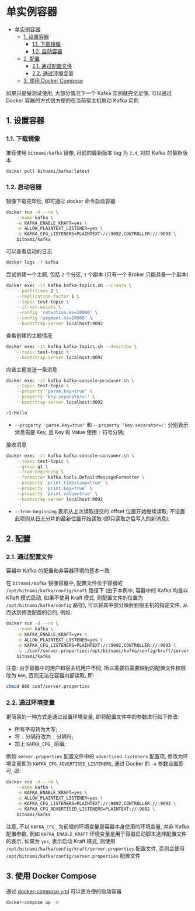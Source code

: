 # 单实例容器

- [单实例容器](#单实例容器)
  - [1. 设置容器](#1-设置容器)
    - [1.1. 下载镜像](#11-下载镜像)
    - [1.2. 启动容器](#12-启动容器)
  - [2. 配置](#2-配置)
    - [2.1. 通过配置文件](#21-通过配置文件)
    - [2.2. 通过环境变量](#22-通过环境变量)
  - [3. 使用 Docker Compose](#3-使用-docker-compose)

如果只是做测试使用, 大部分情况下一个 Kafka 实例就完全足够, 可以通过 Docker 容器的方式很方便的在当前宿主机启动 Kafka 实例

## 1. 设置容器

### 1.1. 下载镜像

推荐使用 `bitnami/kafka` 镜像, 目前的最新版本 tag 为 `3.4`, 对应 Kafka 的最新版本

```bash
docker pull bitnami/kafka:latest
```

### 1.2. 启动容器

镜像下载完毕后, 即可通过 docker 命令启动容器

```bash
docker run -d --rm \
    --name kafka \
    -e KAFKA_ENABLE_KRAFT=yes \
    -e ALLOW_PLAINTEXT_LISTENER=yes \
    -e KAFKA_CFG_LISTENERS=PLAINTEXT://:9092,CONTROLLER://:9093 \
    bitnami/kafka
```

可以查看启动的日志

```bash
docker logs -f kafka
```

尝试创建一个主题, 包括 `2` 个分区, `1` 个副本 (只有一个 Broker 只能具备一个副本)

```bash
docker exec -it kafka kafka-topics.sh --create \
    --partitions 2 \
    --replication-factor 1 \
    --topic test-topic \
    --if-not-exists \
    --config 'retention.ms=10000' \
    --config 'segment.ms=10000' \
    --bootstrap-server localhost:9092
```

查看创建的主题情况

```bash
docker exec -it kafka kafka-topics.sh --describe \
    --topic test-topic \
    --bootstrap-server localhost:9092
```

向该主题发送一条消息

```bash
docker exec -it kafka kafka-console-producer.sh \
    --topic test-topic \
    --property 'parse.key=true' \
    --property 'key.separator=:' \
    --bootstrap-server localhost:9092

>1:Hello
```

- `--property 'parse.key=true'` 和 `--property 'key.separator=:'` 分别表示消息需要 Key, 且 Key 和 Value 使用 `:` 符号分隔;

接收消息

```bash
docker exec -it kafka kafka-console-consumer.sh \
    --topic test-topic \
    --group g1 \
    --from-beginning \
    --formatter kafka.tools.DefaultMessageFormatter \
    --property 'print.timestamp=true' \
    --property 'print.key=true' \
    --property 'print.value=true' \
    --bootstrap-server localhost:9092
```

- `--from-beginning` 表示从上次读取提交的 offset 位置开始继续读取; 不设置此项则从日志分片的最新位置开始读取 (即只读取之后写入的新消息);

## 2. 配置

### 2.1. 通过配置文件

容器中 Kafka 的配置和非容器环境的基本一致

在 `bitnami/kafka` 镜像容器中, 配置文件位于容器的 `/opt/bitnami/kafka/config/kraft` 路径下 (由于本例中, 容器中的 Kafka 均是以 KRaft 模式启动, 如果不使用 Kraft 模式, 则配置文件的位置为 `/opt/bitnami/kafka/config` 路径), 可以将其中部分映射到宿主机的指定文件, 从而达到修改配置的目的, 例如:

```bash
docker run -d --rm \
    --name kafka \
    -e KAFKA_ENABLE_KRAFT=yes \
    -e ALLOW_PLAINTEXT_LISTENER=yes \
    -e KAFKA_CFG_LISTENERS=PLAINTEXT://:9092,CONTROLLER://:9093 \
    -v ./conf/server.properties:/opt/bitnami/kafka/config/kraft/server.properties \
    bitnami/kafka
```

注意: 由于容器中的用户和宿主机用户不同, 所以需要将需要映射的配置文件权限改为 `666`, 否则无法在容器内部读取, 即:

```bash
chmod 666 conf/server.properties
```

### 2.2. 通过环境变量

更简易的一种方式是通过设置环境变量, 即将配置文件中的参数进行如下修改:

- 所有字母转为大写;
- 将 `.` 分隔符改为 `_` 分隔符;
- 加上 `KAFKA_CFG_` 前缀;

例如 `server.properties` 配置文件中的 `advertised.listeners` 配置项, 修改为环境变量即为 `KAFKA_CFG_ADVERTISED_LISTENERS`, 通过 Docker 的 `-e` 参数设置即可, 即:

```bash
docker run -d --rm \
    --name kafka \
    -e KAFKA_ENABLE_KRAFT=yes \
    -e ALLOW_PLAINTEXT_LISTENER=yes \
    -e KAFKA_CFG_LISTENERS=PLAINTEXT://:9092,CONTROLLER://:9093 \
    -e KAFKA_CFG_ADVERTISED_LISTENERS=PLAINTEXT://:9092 \
    bitnami/kafka
```

注意, 不以 `KAFKA_CFG_` 为前缀的环境变量是容器本身使用的环境变量, 并非 Kafka 配置参数, 例如 `KAFKA_ENABLE_KRAFT` 环境变量是用于容器启动脚本选择配置文件的表示, 如果为 `yes`, 表示启动 Kraft 模式, 则使用 `/opt/bitnami/kafka/config/kraft/server.properties` 配置文件, 否则会使用 `/opt/bitnami/kafka/config/server.properties` 配置文件

## 3. 使用 Docker Compose

通过 [docker-compose.yml](./docker-compose.yml) 可以更方便的启动容器

```bash
docker-compose up -d
```
